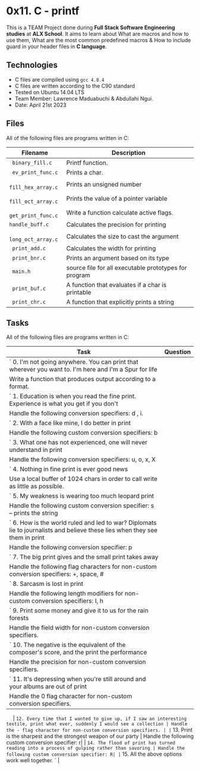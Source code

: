 # 0x11. C - printf

This is a TEAM Project done during **Full Stack Software Engineering studies** at **ALX School**. It aims to learn about What are macros and how to use them, What are the most common predefined macros & How to include guard in your header files in **C language**.

## Technologies
* C files are compiled using `gcc 4.8.4`
* C files are written according to the C90 standard
* Tested on Ubuntu 14.04 LTS
* Team Member: Lawrence Maduabuchi & Abdullahi Ngui.
* Date: April 21st 2023

## Files
All of the following files are programs written in C:

| Filename | Description |
| -------- | ----------- |
| ` binary_fill.c` | Printf function.|
| ` ev_print_func.c` | Prints a char.|
| ` fill_hex_array.c` | Prints an unsigned number|
| ` fill_oct_array.c` | Prints the value of a pointer variable|
| ` get_print_func.c` | Write a function calculate active flags.|
| ` handle_buff.c ` | Calculates the precision for printing |
| ` long_oct_array.c` | Calculates the size to cast the argument |
| ` print_add.c` | Calculates the width for printing |
| ` print_bnr.c` | Prints an argument based on its type |
| ` main.h` | source file for all executable prototypes for program|
| ` print_buf.c` | A function that evaluates if a char is printable|
| ` print_chr.c` | A function that explicitly prints a string |


## Tasks
All of the following files are programs written in C:

| Task | Question |
| -------- | ----------- |
| ` 0. I'm not going anywhere. You can print that wherever you want to. I'm here and I'm a Spur for life
| Write a function that produces output according to a format.|
| ` 1. Education is when you read the fine print. Experience is what you get if you don't
| Handle the following conversion specifiers: d , i.|
| ` 2. With a face like mine, I do better in print
| Handle the following custom conversion specifiers: b|
| ` 3. What one has not experienced, one will never understand in print
| Handle the following conversion specifiers: u, o, x, X|
| ` 4. Nothing in fine print is ever good news
| Use a local buffer of 1024 chars in order to call write as little as possible. |
| ` 5. My weakness is wearing too much leopard print
| Handle the following custom conversion specifier: s – prints the string|
| ` 6. How is the world ruled and led to war? Diplomats lie to journalists and believe these lies when they see them in print
| Handle the following conversion specifier: p|
| ` 7. The big print gives and the small print takes away
| Handle the following flag characters for non-custom conversion specifiers: +, space, #|
| ` 8. Sarcasm is lost in print
| Handle the following length modifiers for non-custom conversion specifiers: I, h|
| ` 9. Print some money and give it to us for the rain forests
| Handle the field width for non-custom conversion specifiers.|
| ` 10. The negative is the equivalent of the composer's score, and the print the performance
| Handle the precision for non-custom conversion specifiers.|
| ` 11. It's depressing when you're still around and your albums are out of print
| Handle the 0 flag character for non-custom conversion specifiers.|
 
| ` 12. Every time that I wanted to give up, if I saw an interesting textile, print what ever, suddenly I would see a collection
| Handle the - flag character for non-custom conversion specifiers. |
| ` 13. Print is the sharpest and the strongest weapon of our party
| Handle the following custom conversion specifier: r|
| ` 14. The flood of print has turned reading into a process of gulping rather than savoring
| Handle the following custom conversion specifier: R|
| ` 15. All the above options work well together. ` | 
